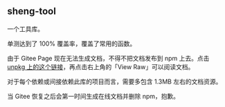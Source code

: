 ## sheng-tool

一个工具库。

单测达到了 100% 覆盖率，覆盖了常用的函数。

由于 Gitee Page 现在无法生成文档，不得不把文档发布到 npm 上去。点击 [unpkg 上的这个链接](https://unpkg.com/browse/sheng-tool/docs/index.html)，再点击右上角的「View Raw」可以阅读文档。

对于每个依赖或间接依赖此库的项目而言，需要多包含 1.3MB 左右的文档资源。

当 Gitee 恢复之后会第一时间生成在线文档并删除 npm，抱歉。
